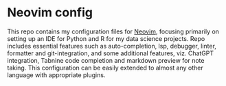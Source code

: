 # Neovim config

This repo contains my configuration files for [Neovim](https://neovim.io/), focusing primarily
on setting up an IDE for Python and R for my data science projects. Repo includes essential
features such as auto-completion, lsp, debugger, linter, formatter and git-integration, and
some additional features, viz. ChatGPT integration, Tabnine code completion and markdown
preview for note taking. This configuration can be easily extended to almost any other
language with appropriate plugins.
